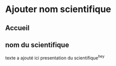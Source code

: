 # Ajouter nom scientifique

## Accueil


## nom du scientifique

texte a ajouté ici presentation du scientifique<sup>hey</sup>
